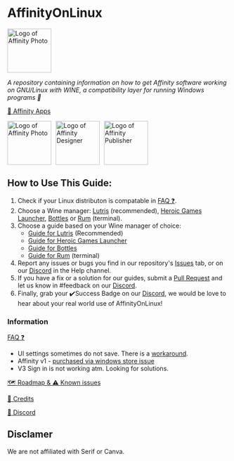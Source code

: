 # AffinityOnLinux 
<img src="./Assets/NewLogos/AffinityOnLinux-TightCrop.png" width="100" alt="Logo of Affinity Photo">

_A repository containing information on how to get Affinity software working on GNU/Linux with WINE, a compatibility layer for running Windows programs 🐧_

[📢 Affinity Apps](https://affinity.serif.com)

<div style="display: flex; gap: 10px; align-items: center;">
  <a href="https://affinity.serif.com/photo/">
    <img src="./Assets/Icons/Photo.svg" width="100" alt="Logo of Affinity Photo">
  </a>
  <a href="https://affinity.serif.com/designer/">
    <img src="./Assets/Icons/Designer.svg" width="100" alt="Logo of Affinity Designer">
  </a>
  <a href="https://affinity.serif.com/publisher/">
    <img src="./Assets/Icons/Publisher.svg" width="100" alt="Logo of Affinity Publisher">
  </a>
</div>

## How to Use This Guide:

1. Check if your Linux distributon is compatable in [FAQ ❓](/FAQ.md#tested-methods).
2. Choose a Wine manager: [Lutris](https://lutris.net/) (recommended), [Heroic Games Launcher](https://heroicgameslauncher.com/), [Bottles](https://usebottles.com/) or [Rum](https://gitlab.com/xkero/rum) (terminal).
3. Choose a guide based on your Wine manager of choice: 
    - [Guide for Lutris](./Guides/Lutris/Guide.md) (Recommended)
    - [Guide for Heroic Games Launcher](./Guides/Heroic/Guide.md)
    - [Guide for Bottles](./Guides/Bottles/Guide.md)
    - [Guide for Rum](./Guides/Rum/Guide.md) (terminal)
4. Report any issues or bugs you find in our repository's [Issues](https://github.com/seapear/AffinityOnLinux/issues) tab, or on our [Discord](https://discord.gg/t5V9ecpJWZ) in the Help channel.
5. If you have a fix or a solution for our guides, submit a [Pull Request](https://github.com/seapear/AffinityOnLinux/pulls) and let us know in #feedback on our [Discord](https://discord.gg/t5V9ecpJWZ).
6. Finally, grab your ✔️Success Badge on our [Discord](https://discord.gg/t5V9ecpJWZ), we would be love to hear about your real world use of AffinityOnLinux!

### Information

[FAQ ❓](/FAQ.md)
  - UI settings sometimes do not save. There is a [workaround](Guides/Settings.md).
  - Affinity v1 - [purchased via windows store issue](https://github.com/seapear/AffinityOnLinux/blob/main/FAQ.md#which-affinity-versions-are-supported)
  - V3 Sign in is not working atm. Looking for solutions.

[🗺️ Roadmap & ⚠️ Known issues](/Roadmap.md)

[📜 Credits](/Credits.md)

[💬 Discord](https://join.affinityonlinux.com)

## Disclamer

We are not affiliated with Serif or Canva.
